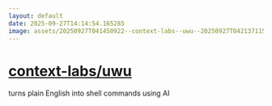 ```yaml
---
layout: default
date: 2025-09-27T14:14:54.165285
image: assets/20250927T041450922--context-labs--uwu--20250927T042137115--cropped.png
---
```


# [context-labs/uwu](https://github.com/context-labs/uwu)

turns plain English into shell commands using AI
